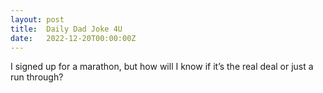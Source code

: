 ```yaml
---
layout: post
title:  Daily Dad Joke 4U
date:   2022-12-20T00:00:00Z
---
```

I signed up for a marathon, but how will I know if it’s the real deal or just a run through?
